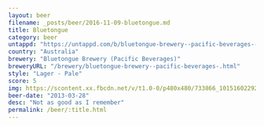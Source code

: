 ```yaml
---
layout: beer
filename: _posts/beer/2016-11-09-bluetongue.md
title: Bluetongue
category: beer
untappd: "https://untappd.com/b/bluetongue-brewery--pacific-beverages--premium-lager/11350"
country: "Australia"
brewery: "Bluetongue Brewery (Pacific Beverages)"
breweryURL: "/brewery/bluetongue-brewery--pacific-beverages-.html"
style: "Lager - Pale"
score: 5
img: https://scontent.xx.fbcdn.net/v/t1.0-0/p480x480/733866_10151602292633745_1103549106_n.jpg?oh=f11b1dbe2c941de9181d48c09bef57e4&oe=58FD69A6
beer-date: "2013-03-28"
desc: "Not as good as I remember"
permalink: /beer/:title.html
---
```

